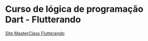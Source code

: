 # Curso de lógica de programação Dart - Flutterando

[Site MasterClass Flutterando](https://masterclass.flutterando.com.br/)
